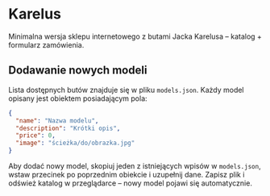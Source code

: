 # Karelus
Minimalna wersja sklepu internetowego z butami Jacka Karelusa – katalog + formularz zamówienia.

## Dodawanie nowych modeli

Lista dostępnych butów znajduje się w pliku `models.json`. Każdy model opisany jest obiektem posiadającym pola:

```json
{
  "name": "Nazwa modelu",
  "description": "Krótki opis",
  "price": 0,
  "image": "ścieżka/do/obrazka.jpg"
}
```

Aby dodać nowy model, skopiuj jeden z istniejących wpisów w `models.json`, wstaw przecinek po poprzednim obiekcie i uzupełnij dane. Zapisz plik i odśwież katalog w przeglądarce – nowy model pojawi się automatycznie.
